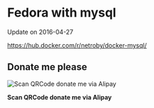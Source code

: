 # Fedora with mysql
Update on 2016-04-27

https://hub.docker.com/r/netroby/docker-mysql/

## Donate me please

![Scan QRCode donate me via Alipay](https://www.netroby.com/assets/images/alipayme.jpg)

**Scan QRCode donate me via Alipay**
